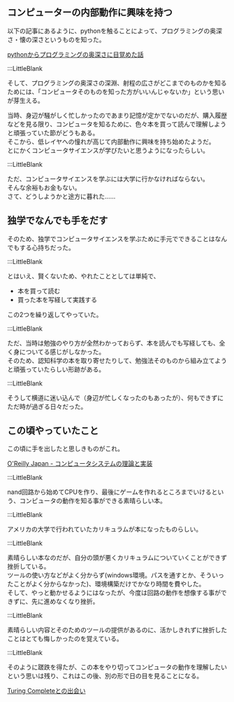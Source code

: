 ## コンピューターの内部動作に興味を持つ    

以下の記事にあるように、pythonを触ることによって、プログラミングの奥深さ・懐の深さというものを知った。  

[pythonからプログラミングの奥深さに目覚めた話](https://www.kip2.dev/about/history/python)  

:::LittleBlank  

そして、プログラミングの奥深さの深淵、射程の広さがどこまでのものかを知るためには、「コンピュータそのものを知った方がいいんじゃないか」という思いが芽生える。  

当時、身辺が騒がしく忙しかったのであまり記憶が定かでないのだが、購入履歴などを見る限り、コンピュータを知るために、色々本を買って読んで理解しようと頑張っていた節がどうもある。  
そこから、低レイヤへの憧れが高じて内部動作に興味を持ち始めたようだ。  
とにかくコンピュータサイエンスが学びたいと思うようになったらしい。  

:::LittleBlank    

ただ、コンピュータサイエンスを学ぶには大学に行かなければならない。    
そんな余裕もお金もない。    
さて、どうしようかと途方に暮れた......    

## 独学でなんでも手をだす  

そのため、独学でコンピュータサイエンスを学ぶために手元でできることはなんでもする心持ちだった。  

:::LittleBlank    

とはいえ、賢くないため、やれたこととしては単純で、  
- 本を買って読む  
- 買った本を写経して実践する  

この2つを繰り返してやっていた。  

:::LittleBlank    

ただ、当時は勉強のやり方が全然わかっておらず、本を読んでも写経しても、全く身についてる感じがしなかった。  
そのため、認知科学の本を取り寄せたりして、勉強法そのものから組み立てようと頑張っていたらしい形跡がある。  

:::LittleBlank    

そうして横道に迷い込んで（身辺が忙しくなったのもあったが）、何もできずにただ時が過ぎる日々だった。  

## この頃やっていたこと  

この頃に手を出したと思しきものがこれ。    

[O'Reilly Japan - コンピュータシステムの理論と実装](https://www.oreilly.co.jp/books/9784873117126/)  

:::LittleBlank    

nand回路から始めてCPUを作り、最後にゲームを作れるところまでいけるという、コンピュータの動作を知る事ができる素晴らしい本。  

:::LittleBlank    

アメリカの大学で行われていたカリキュラムが本になったものらしい。  

:::LittleBlank  

素晴らしい本なのだが、自分の頭が悪くカリキュラムについていくことができず挫折している。  
ツールの使い方などがよく分からず(windows環境。パスを通すとか、そういったことがよく分からなかった)、環境構築だけでかなり時間を費やした。  
そして、やっと動かせるようにはなったが、今度は回路の動作を想像する事ができずに、先に進めなくなり挫折。  

:::LittleBlank    

素晴らしい内容とそのためのツールの提供があるのに、活かしきれずに挫折したことはとても悔しかったのを覚えている。  

:::LittleBlank    

そのように蹉跌を得たが、この本をやり切ってコンピュータの動作を理解したいという思いは残り、これはこの後、別の形で日の目を見ることになる。  

[Turing Completeとの出会い](https://www.kip2.dev/about/history/Turing-complete)  
